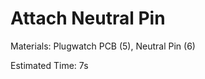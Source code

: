 Attach Neutral Pin
==================

Materials: Plugwatch PCB (5), Neutral Pin (6)

Estimated Time: 7s
